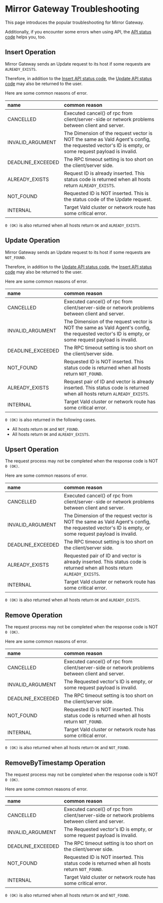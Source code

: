 # Mirror Gateway Troubleshooting

This page introduces the popular troubleshooting for Mirror Gateway.

Additionally, if you encounter some errors when using API, the [API status code](../api/status.md) helps you, too.

## Insert Operation

Mirror Gateway sends an Update request to its host if some requests are `ALREADY_EXISTS`.

Therefore, in addition to the [Insert API status code](../api/insert.md#status-code), the [Update API status code](../api/update.md#status-code) may also be returned to the user.

Here are some common reasons of error.

| name              | common reason                                                                                                                                       |
| :---------------- | :-------------------------------------------------------------------------------------------------------------------------------------------------- |
| CANCELLED         | Executed cancel() of rpc from client/server-side or network problems between client and server.                                                     |
| INVALID_ARGUMENT  | The Dimension of the request vector is NOT the same as Vald Agent's config, the requested vector's ID is empty, or some request payload is invalid. |
| DEADLINE_EXCEEDED | The RPC timeout setting is too short on the client/server side.                                                                                     |
| ALREADY_EXISTS    | Request ID is already inserted. This status code is returned when all hosts return `ALREADY_EXISTS`.                                                |
| NOT_FOUND         | Requested ID is NOT inserted. This is the status code of the Update request.                                                                        |
| INTERNAL          | Target Vald cluster or network route has some critical error.                                                                                       |

`0 (OK)` is also returned when all hosts return `OK` and `ALREADY_EXISTS`.

## Update Operation

Mirror Gateway sends an Update request to its host if some requests are `NOT_FOUND`.

Therefore, in addition to the [Update API status code](../api/update.md#status-code), the [Insert API status code](../api/insert.md#status-code) may also be returned to the user.

Here are some common reasons of error.

| name              | common reason                                                                                                                                       |
| :---------------- | :-------------------------------------------------------------------------------------------------------------------------------------------------- |
| CANCELLED         | Executed cancel() of rpc from client/server-side or network problems between client and server.                                                     |
| INVALID_ARGUMENT  | The Dimension of the request vector is NOT the same as Vald Agent's config, the requested vector's ID is empty, or some request payload is invalid. |
| DEADLINE_EXCEEDED | The RPC timeout setting is too short on the client/server side.                                                                                     |
| NOT_FOUND         | Requested ID is NOT inserted. This status code is returned when all hosts return `NOT_FOUND`.                                                       |
| ALREADY_EXISTS    | Request pair of ID and vector is already inserted. This status code is returned when all hosts return `ALREADY_EXISTS`.                             |
| INTERNAL          | Target Vald cluster or network route has some critical error.                                                                                       |

`0 (OK)` is also returned in the following cases.

- All hosts return `OK` and `NOT_FOUND`.
- All hosts return `OK` and `ALREADY_EXISTS`.

## Upsert Operation

The request process may not be completed when the response code is NOT `0 (OK)`.

Here are some common reasons of error.

| name              | common reason                                                                                                                                       |
| :---------------- | :-------------------------------------------------------------------------------------------------------------------------------------------------- |
| CANCELLED         | Executed cancel() of rpc from client/server-side or network problems between client and server.                                                     |
| INVALID_ARGUMENT  | The Dimension of the request vector is NOT the same as Vald Agent's config, the requested vector's ID is empty, or some request payload is invalid. |
| DEADLINE_EXCEEDED | The RPC timeout setting is too short on the client/server side.                                                                                     |
| ALREADY_EXISTS    | Requested pair of ID and vector is already inserted. This status code is returned when all hosts return `ALREADY_EXISTS`.                           |
| INTERNAL          | Target Vald cluster or network route has some critical error.                                                                                       |

`0 (OK)` is also returned when all hosts return `OK` and `ALREADY_EXISTS`.

## Remove Operation

The request process may not be completed when the response code is NOT `0 (OK)`.

Here are some common reasons of error.

| name              | common reason                                                                                   |
| :---------------- | :---------------------------------------------------------------------------------------------- |
| CANCELLED         | Executed cancel() of rpc from client/server-side or network problems between client and server. |
| INVALID_ARGUMENT  | The Requested vector's ID is empty, or some request payload is invalid.                         |
| DEADLINE_EXCEEDED | The RPC timeout setting is too short on the client/server side.                                 |
| NOT_FOUND         | Requested ID is NOT inserted. This status code is returned when all hosts return `NOT_FOUND`.   |
| INTERNAL          | Target Vald cluster or network route has some critical error.                                   |

`0 (OK)` is also returned when all hosts return `OK` and `NOT_FOUND`.

## RemoveByTimestamp Operation

The request process may not be completed when the response code is NOT `0 (OK)`.

Here are some common reasons of error.

| name              | common reason                                                                                   |
| :---------------- | :---------------------------------------------------------------------------------------------- |
| CANCELLED         | Executed cancel() of rpc from client/server-side or network problems between client and server. |
| INVALID_ARGUMENT  | The Requested vector's ID is empty, or some request payload is invalid.                         |
| DEADLINE_EXCEEDED | The RPC timeout setting is too short on the client/server side.                                 |
| NOT_FOUND         | Requested ID is NOT inserted. This status code is returned when all hosts return `NOT_FOUND`.   |
| INTERNAL          | Target Vald cluster or network route has some critical error.                                   |

`0 (OK)` is also returned when all hosts return `OK` and `NOT_FOUND`.
